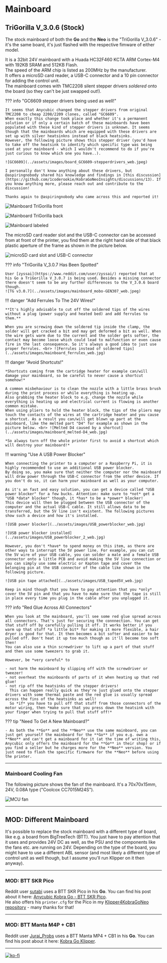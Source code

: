 <link rel=”manifest” href=”docs/manifest.webmanifest”>

# Mainboard

## TriGorilla V_3.0.6 (Stock) 
  
The stock mainboard of both the **Go** and the **Neo** is the "TriGorilla V_3.0.6" - it's the same board, it's just flashed with the respective fimware of either model.  

It is a 32bit 24V mainboard with a Huada HC32F460 KCTA ARM Cortex-M4 with 192KB SRAM and 512KB Flash.  
The speed  of the ARM chip is listed as 200MHz by the manufacturer.  
It offers a microSD card reader, a USB-C connector and a 10 pin connector for adding the control unit.    
The mainboard comes with TMC2208 silent stepper drivers *soldered* onto the board (so they can't be just swapped out!). 

??? info "GC6609 stepper drivers being used as well!"  

    It seems that Anycubic changed the stepper drivers from original TMC2208 to cheap 2208/2209 clones, called "GC6609".  
    When exactly this change took place and whether it's a permanent solution or if only a certain batch of these mainboards have been populated with these kind of stepper drivers is unknown. It seems though that the mainboards which are equipped with these drivers are set up with silver heatsinkns instead of black heatsinks.    
    However, the following picture shows this stepper driver (you'd have to take off the heatsink to identify which specific type was being used at your mainboard - which I wouldn't recommend to do if you're just curious to know which one you have..).    
    
    ![GC6609](../assets/images/board_GC6609-stepperdrivers_web.jpeg)  
    
    I personally don't know anything about these drivers, but @aspiringnobody shared his knowledge and findings in [this discussion](https://github.com/1coderookie/KobraGoNeoInsights/discussions/13). If you know anything more, please reach out and contribute to the discussion!  
    
    Thanks again to @aspiringnobody who came across this and reported it!  

  
![Mainboard TriGorilla front](../assets/images/mainboard_front_web.jpg)  
  
![Mainboard TriGorilla back](../assets/images/mainboard_back_web.jpg)    

![Mainboard labeled](../assets/images/mainboard_complete_labeled_web.jpg)

The microSD card reader slot and the USB-C connector can be accessed from at front of the printer, you find them at the right hand side of that black plastic aperture of the frame as shown in the picture below.  

![microSD card slot and USB-C connector](../assets/images/printer_slot-USBc_web.jpg)  

??? info "TriGorilla V_3.0.7 Has Been Spotted"  

    User [zyssai](https://www.reddit.com/user/zyssai/) reported that at his Go a TriGorilla V_3.0.7 is being used. Besides a missing connector there doesn't seem to be any further differences to the V_3.0.6 board though.  
    ![TG v3.0.7](../assets/images/mainboard_mobo-GEN307_web.jpeg)  

!!! danger "Add Ferrules To The 24V Wires!" 

    **It's highly advisable to cut off the soldered tips of the wires without a plug (power supply and heated bed) and add ferrules to them.**  
    
    When you are screwing down the soldered tip inside the clamp, the solder will get cracked a bit and may get deformed a bit as well. When the wire gets warm due to the current and the solder gets softer, the contact may become loose which could lead to malfunction or even cause fire in the last consequence. So it's always a good idea to just use proper ferrules. <br> ![Ferrules instead of soldered tips](../assets/images/mainboard_ferrules_web.jpg)  
  
!!! danger "Avoid Shortcuts!"  
  
    *Shortcuts coming from the cartridge heater for example can/will damage your mainboard, so be careful to never cause a shortcut somehow!*  
    
    A common misbehaviour is to clean the nozzle with a little brass brush during the print process or while everything is heating up.  
    Also grabbing the heater block to e.g. change the nozzle while everything is heating up and electrical current is flowing is another common mistake.  
    When using pliers to hold the heater block, the tips of the pliers may touch the contacts of the wires at the cartridge heater and you cause a shortcut. As a result you can/will get blown up part at the mainboard, like the melted part "D4" for example as shown in the picture below. <br> ![Melted D4 caused by a shortcut](../assets/images/mainboard_melted-D4_web.jpg)  
    
    *So always turn off the whole printer first to avoid a shortcut which will destroy your mainboard!*

!!! warning "Use A USB Power Blocker"  

    When connecting the printer to a computer or a Raspberry Pi, it is highly recommended to use an additional USB power blocker.  
    By doing so, you make sure that neither the computer nor the mainboard will draw power through the USB-C connector from the other device. If you don't do so, it can harm your mainboard as well as your computer.  
    
    As it's an fast and easy solution, you can get a device called "USB power blocker" for a few bucks. Attention: make sure to *not* get a "USB *data* blocker" though, it *has* to be a *power* blocker!  
    This device will then be plugged between the USB connector of the computer and the actual USB-C cable. It still allows data to be transferred, but the 5V line isn't existent. The following pictures show such a device and how it's installed.  

    ![USB power blocker](../assets/images/USB_powerblocker_web.jpg)  

    ![USB power blocker installed](../assets/images/USB_powerblocker_2_web.jpg)  

    However, you don't *have* to spend money on this item, as there are other ways to interrupt the 5V power line. For example, you can cut the 5V wire of your USB cable, you can solder a male and a female USB connector onto a little PCB and avoid making the 5V line connection or you can simply use some electric or Kapton tape and cover the belonging pin at the USB connector of the cable like shown in the following picture.  

    ![USB pin tape attached](../assets/images/USB_taped5V_web.jpg)  

    Keep in mind though that you have to pay attention that you *only* cover the 5V pin and that you have to make sure that the tape is still in place every time you plug in the cable after you unplugged it.  
    

??? info "Red Glue Across All Connectors"

    When you look at the mainboard, you'll see some red glue spread across all connectors. That's just for securing the connnection. You can get that stuff off by carefully pulling it off. It works better if you warm up that stuff *a little bit* for making it more flexible, a hair dryer is good for that. It then becomes a bit softer and easier to be pulled off. Don't heat it up too much though as it'll become too soft then!  
    You can also use a thin screwdriver to lift up a part of that stuff and then use some tweezers to grab it.    
    
    However, be *very careful* to  
    
    - not harm the mainboard by slipping off with the screwdriver or tweezer!  
    - not overheat the mainboards of parts of it when heating up that red glue!  
    - not rip off the heatsinks of the stepper drivers!  
      This can happen really quick as they're just glued onto the stepper drivers with some thermal paste and the red glue is usually spread across the fins of the heatsinks as well!  
      So *if* you have to pull off that stuff from those connectors of the motor wiring, then *make sure that you press down the heatsink with your finger when trying to pull that stuff off!*  
  
??? tip "Need To Get A New Mainboard?" 
  
    - As both the **Go** and the **Neo** use the same mainboard, you can just get yourself the mainboard for the **Go** if you e.g. own a **Neo** and can't get a mainboard for it (at the time of writing this, Anycubic only offers the mainboard for the **Go** in their shop) or if you find a seller but he charges more for the **Neo** version. You just need to flash the specific firmware for the **Neo** before using the printer. 
  

---

### Mainboard Cooling Fan
  
The following picture shows the fan of the mainboard. It's a 70x70x15mm, 24V, 0.08A type ("Coolcox CC7015M24S").  

![MCU fan](../assets/images/fan-mainboard_web.jpg)  

---
  
## MOD: Different Mainboard 
It's possible to replace the stock mainboard with a different type of board, like e.g. a board from BigTreeTech (BTT). You just have to pay attention that it uses and provides 24V DC as well, as the PSU and the components like the fans etc. are running on 24V. Depending on the type of the board, you might have to use a different ABL sensor (and most likely a different type of control unit as well though, but I assume you'll run Klipper on it then anyway).  

---

### MOD: BTT SKR Pico
Reddit user [sutabi](https://www.reddit.com/user/sutabi/) uses a BTT SKR Pico in his **Go**. You can find his post about it here: [Anycubic Kobra Go - BTT SKR Pico](https://www.reddit.com/r/anycubic/comments/13xozgu/anycubic_kobra_go_btt_skr_pico/).  
He also offers his `printer.cfg` for the Pico in my [Klipper4KobraGoNeo repository](https://github.com/1coderookie/Klipper4KobraGoNeo) - many thanks for that!  

---

### MOD: BTT Manta M4P + CB1
Reddit user [Jurai_Probs](https://www.reddit.com/user/Jurai_Props/) uses a BTT Manta MP4 + CB1 in his **Go**. You can find his post about it here: [Kobra Go Klipper](https://www.reddit.com/r/anycubic/comments/14zf6m6/kobra_go_klipper/).  


---

[![ko-fi](https://ko-fi.com/img/githubbutton_sm.svg)](https://ko-fi.com/U6U5NPB51)   
